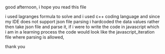 good afternoon, 
i hope you read this file

i used lagranges formula to solve and i used c++ coding language and since my IDE does not support json file parsing i hardcoded the data values
rather then take json file and parse it, if i were to write the code in javascript which i am in a learning process the code would look like the javascript_iteration file where 
parsing is allowed,

thank you
